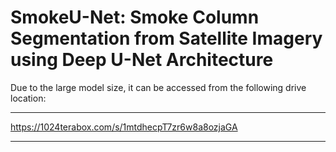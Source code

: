 # SmokeU-Net: Smoke Column Segmentation from Satellite Imagery using Deep U-Net Architecture


Due to the large model size, it can be accessed from the following drive location:

------------------

https://1024terabox.com/s/1mtdhecpT7zr6w8a8ozjaGA

------------------